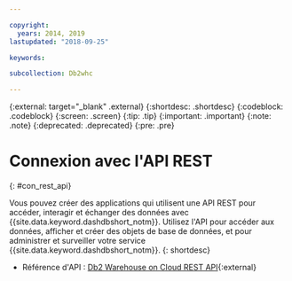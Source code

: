 ```yaml
---

copyright:
  years: 2014, 2019
lastupdated: "2018-09-25"

keywords:

subcollection: Db2whc

---
```


<!-- Attribute definitions --> 
{:external: target="_blank" .external}
{:shortdesc: .shortdesc}
{:codeblock: .codeblock}
{:screen: .screen}
{:tip: .tip}
{:important: .important}
{:note: .note}
{:deprecated: .deprecated}
{:pre: .pre}

# Connexion avec l'API REST
{: #con_rest_api}

Vous pouvez créer des applications qui utilisent une API REST pour accéder, interagir et échanger des données avec {{site.data.keyword.dashdbshort_notm}}. Utilisez l'API pour accéder aux données, afficher et créer des objets de base de données, et pour administrer et surveiller votre service {{site.data.keyword.dashdbshort_notm}}.
{: shortdesc}

- Référence d'API : [Db2 Warehouse on Cloud REST API](http://ibm.biz/db2whc_api){:external}
    


